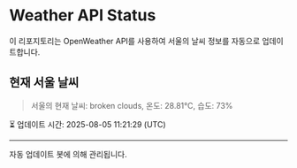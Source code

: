 
# Weather API Status

이 리포지토리는 OpenWeather API를 사용하여 서울의 날씨 정보를 자동으로 업데이트합니다.

## 현재 서울 날씨
> 서울의 현재 날씨: broken clouds, 온도: 28.81°C, 습도: 73%

⏳ 업데이트 시간: 2025-08-05 11:21:29 (UTC)

---
자동 업데이트 봇에 의해 관리됩니다.
